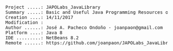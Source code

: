 <pre>

Project .....: JAPOLabs_JavaLibrary
Summary .....: Basic and Useful Java Programming Resources on NetBeans
Creation ....: 14/11/2017
Modification : 
Author ......: José A. Pacheco Ondoño - joanpaon@gmail.com
Platform ....: Java 8
IDE .........: NetBeans 8.2
Remote ......: https://github.com/joanpaon/JAPOLabs_JavaLibrary.git

</pre>
